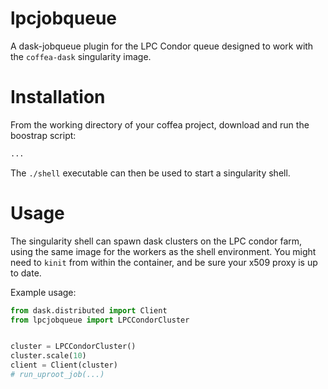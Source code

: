 lpcjobqueue
===========
A dask-jobqueue plugin for the LPC Condor queue designed to work with the `coffea-dask` singularity image.


# Installation
From the working directory of your coffea project, download and run the boostrap script:
```bash
...
```
The `./shell` executable can then be used to start a singularity shell.

# Usage
The singularity shell can spawn dask clusters on the LPC condor farm, using the same image for the workers
as the shell environment. You might need to `kinit` from within the container, and be sure your x509 proxy is up to date.

Example usage:
```python
from dask.distributed import Client
from lpcjobqueue import LPCCondorCluster


cluster = LPCCondorCluster()
cluster.scale(10)
client = Client(cluster)
# run_uproot_job(...)
```
